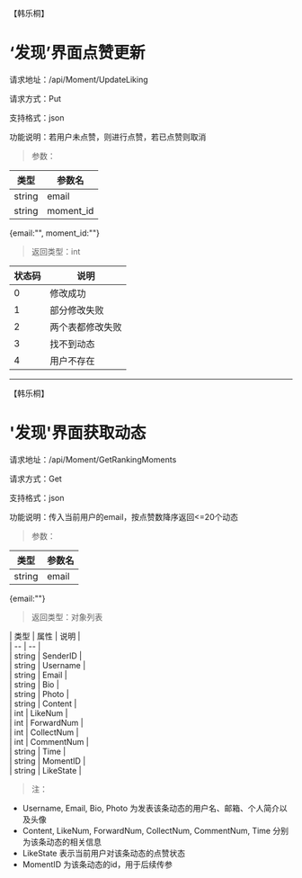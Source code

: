 【韩乐桐】
# ‘发现’界面点赞更新 #
请求地址：/api/Moment/UpdateLiking   

请求方式：Put  
   
支持格式：json   
  
功能说明：若用户未点赞，则进行点赞，若已点赞则取消
    


> 参数：   

| 类型 | 参数名 |  
| --- | --- |   
| string | email |   
| string | moment_id |  

{email:"", moment_id:""}


> 返回类型：int  

| 状态码 | 说明 |  
| -- | -- |  
| 0 | 修改成功 |  
| 1 | 部分修改失败 |  
| 2 | 两个表都修改失败 |  
| 3 | 找不到动态 |  
| 4 | 用户不存在 |  



-----------



【韩乐桐】
# '发现'界面获取动态 #
请求地址：/api/Moment/GetRankingMoments  
  
请求方式：Get
    
支持格式：json  
  
功能说明：传入当前用户的email，按点赞数降序返回<=20个动态    


> 参数：  

| 类型 | 参数名 |  
| --- | --- |   
| string | email |   

{email:""}   


> 返回类型：对象列表  

| 类型 | 属性 | 说明 |    
| -- | -- |  
| string | SenderID |  
| string | Username |  
| string | Email |  
| string | Bio |  
| string | Photo |  
| string | Content |  
| int | LikeNum |  
| int | ForwardNum |  
| int | CollectNum |  
| int | CommentNum |  
| string | Time |     
| string | MomentID |  
| string | LikeState |  



>注：
>
- Username, Email, Bio, Photo 为发表该条动态的用户名、邮箱、个人简介以及头像
- Content, LikeNum, ForwardNum, CollectNum, CommentNum, Time 分别为该条动态的相关信息
- LikeState 表示当前用户对该条动态的点赞状态
- MomentID 为该条动态的id，用于后续传参
  
                       
